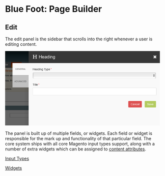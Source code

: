 # Blue Foot: Page Builder
## Edit
The edit panel is the sidebar that scrolls into the right whenever a user is editing content.

![alt text](Images/edit.png "Type")

The panel is built up of multiple fields, or widgets. Each field or widget is responsible for the mark up and functionality of that particular field. The core system ships with all core Magento input types support, along with a number of extra widgets which can be assigned to [content attributes](/PageBuilderBlocks/ContentAttributes.md).

[Input Types](Edit/InputTypes.md)

[Widgets](Edit/InputTypes.md)
